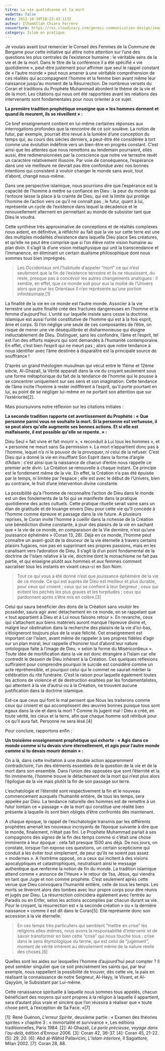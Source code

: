 ```yaml
---
titre: La vie quotidienne et la mort
vedette: false
date: 2012-10-30T18:23:43.113Z
auteur: IlhamAllah Chiara Ferrero
couverture: https://res.cloudinary.com/genesi-communication-design/image/upload/v1699986325/ChiaraFerrero_Islam_jq9poq.jpg
category: Islam en pratique
---
```

Je voulais avant tout remercier le Conseil des Femmes de la Commune de Bergame pour cette initiative qui attire notre attention sur l’une des questions les plus centrales de l’existence humaine&nbsp;: le véritable sens de la vie et de la mort. Dans le titre de la conférence il a été spécifié «&nbsp;vie quotidienne&nbsp;», peut-être justement  pour affirmer que seul le rappel constant de «&nbsp;l’autre monde&nbsp;» peut nous amener à une véritable compréhension de ces réalités qui accompagnent l’homme et la femme bien avant même leur naissance jusqu’au moment de la Résurrection. De nombreux versets du Coran et traditions du Prophète Muhammad abordent le thème de la vie et de la mort. Les citations qui nous ont été rapportées avant les relations des intervenants sont fondamentales pour nous orienter à ce sujet.

**La première tradition prophétique enseigne que «&nbsp;les hommes dorment et quand ils meurent, ils se réveillent&nbsp;»&nbsp;:**

Ce bref enseignement contient en lui-même certaines réponses aux interrogations profondes que la rencontre de ce soir soulève. La notion de futur, par exemple, pourrait être revue à la lumière d’une conception du temps qui, au cours des siècles derniers, a peut-être été considérée à tort comme une évolution indéfinie vers un bien-être en progrès constant. C’est ainsi que les attentes que nous remettons au lendemain pourraient, elles aussi, être redimensionnées par la conscience que notre vie terrestre revêt un caractère relativement illusoire. Par voie de conséquence, l’espérance dans une vie meilleure ne devrait pas être confondue avec nos bonnes intentions qui consistent à vouloir changer le monde sans avoir, tout d’abord, changé nous-même.

Dans une perspective islamique, nous pourrions dire que l’espérance est la capacité de l’homme à mettre sa confiance en Dieu&nbsp;: la peur du monde qui l’entoure laisse la place à la crainte de Dieu, qui est la limite qui protège l’homme de l’action vers ce qu’il ne connaît pas&nbsp;; le futur, quant à lui, représente un cycle de l’existence dans lequel la décadence et le renouvellement alternent en permettant au monde de subsister tant que Dieu le voudra.

Cette synthèse très approximative de conceptions et de réalités complexes nous aident, en définitive, à réfléchir au fait que la vie sur cette terre est une des multiples modalités d’existence dans laquelle Dieu place Ses créatures, et qu’elle ne peut être comprise que si l’on élève notre vision humaine au plan divin. Il s’agit là d’une vision métaphysique qui unit la transcendance et l’immanence, en éliminant un certain dualisme philosophique dont nous sommes tous bien imprégnés.

> Les Occidentaux ont l’habitude d’appeler “mort” ce qui n’est seulement que la fin de l’existence terrestre et ils ne réussissent, du reste, presque pas à concevoir les autres changements analogues&nbsp;: il semble, en effet, que ce monde soit pour eux la moitié  de l’Univers alors que pour les Orientaux il n’en représente qu’une portion infinitésimale.[1]

La finalité de la vie en ce monde est l’autre monde. Associer à la vie terrestre une autre finalité crée des fractures dangereuses en l’homme et la femme d’aujourd’hui. L’unité sur laquelle insiste sans cesse la doctrine islamique est aussi l’unité constitutive de l’homme qui est à la fois esprit, âme et corps. Si l’on néglige une seule de ces composantes de l’être, on risque de mener une vie déséquilibrée et disharmonieuse qui éloigne inéluctablement de Dieu. Distinguer, sans les confondre, l’âme et l’esprit, tel est l’un des efforts majeurs qui sont demandés à l’humanité contemporaine. En effet, c’est bien l’esprit qui ne meurt pas&nbsp;; alors que notre tendance à nous identifier avec l’âme destinée à disparaître est la principale source de souffrance&nbsp;!

D’après un grand théologien musulman qui vécut entre le 11ème et 12ème siècle, Al-Ghazali, la Vérité apparaît dans la vie du croyant seulement sous une forme métaphorique du fait de la tendance de l’homme qui le pousse à se concentrer uniquement sur ses sens et son imagination. Cette tendance de l’âme incite l’homme à rester indifférent à l’esprit, qu’il porte pourtant en lui, au point de se négliger lui-même en ne portant son attention que sur l’extériorité[2].

Mais poursuivons notre réflexion sur les citations initiales&nbsp;:

**La seconde tradition rapporte cet avertissement du Prophète&nbsp;: «&nbsp;Que personne parmi vous ne souhaite la mort. Si la personne est vertueuse, il se peut alors qu'elle augmente ses bonnes actions. Et si elle est malfaisante, il est possible qu'elle se repente.&nbsp;»&nbsp;:**

Dieu Seul «&nbsp;fait vivre et fait mourir&nbsp;», «&nbsp;reconduit à Lui tous les hommes&nbsp;», et «&nbsp;personne ne meurt sans Sa permission&nbsp;». La mort n’appartient donc pas à l’homme, lequel n’a ni le pouvoir de la provoquer, ni celui de la refuser. C’est Dieu qui a donné la vie en insufflant Son Esprit dans la forme d’argile d’Adam&nbsp;: c’est ainsi que la naissance de chacun d’entre nous rappelle ce premier acte divin. La Création se renouvelle à chaque instant. Ce principe est le fondement même de la vie. En effet, la Création n’a pas été épuisée par le temps, ni limitée par l’espace&nbsp;; elle est avec le début de l’Univers, bien au contraire, le fruit d’une intervention divine constante.

La possibilité qu’a l’homme de reconnaître l’action de Dieu dans le monde est un des fondements de la foi qui se manifeste dans la pratique quotidienne des actes cultuels. Cette pratique rituelle serait vaine sans un élan de gratitude et de louange envers Dieu pour cette vie qu’Il concède à l’homme comme épreuve et passage dans la vie future. A plusieurs reprises, le Coran invite l’homme à cueillir dans la richesse de la Création une bénédiction divine constante, à jouir des plaisirs de la vie en sachant que «&nbsp;la vie de ce monde, en comparaison de la Vie dernière, n’est qu’une jouissance éphémère&nbsp;» (Coran 13, 26). Déjà en ce monde, l’homme peut connaître un avant-goût de la douceur de la vie éternelle à travers certains plaisirs fugaces, non pas en supprimant ses propres passions, mais en les canalisant vers l’adoration de Dieu. Il s’agit là d’un point fondamental de la doctrine de l’islam relative à la vie, doctrine dont le monachisme ne fait pas partie, et qui enseigne plutôt aux hommes et aux femmes comment sacraliser tous les instants en vivant ceux-ci en Son Nom.

> Tout ce qui vous a été donné n’est que jouissance éphémère de la vie de ce monde. Ce qui est auprès de Dieu est meilleur et plus durable, pour ceux qui croient&nbsp;; ceux qui se confient à leur Seigneur&nbsp;; ceux qui évitent les péchés les plus graves et les turpitudes&nbsp;; ceux qui pardonnent après s’être mis en colère.[3]

Celui qui saura bénéficier des dons de la Création sans vouloir les posséder, saura agir avec détachement en ce monde, en se rappelant que «&nbsp;tout appartient à Dieu et à Lui nous faisons retour&nbsp;». En revanche, ceux qui s’attachent aux biens matériels auront manqué l’épreuve divine et, malgré leur obstination dans la recherche des plaisirs de la vie d’ici-bas, s’éloigneront toujours plus de la vraie félicité. Cet enseignement est important car l’islam, avant même de rappeler à ses propres fidèles d’agir sur un plan moral, leur rappelle d’honorer tout d’abord leur nature ontologique faite à l’image de Dieu, «&nbsp;selon la forme du Miséricordieux&nbsp;». Toute idée de mortification dans la vie est donc étrangère à l’islam car elle contredit le dessein de Dieu inhérent à la Création. Ces quelques réflexions suffiraient pour comprendre pourquoi le suicide est considéré comme un acte répréhensible, et pourquoi celui qui le commet ne saurait mériter la célébration du rite funéraire. C’est la raison pour laquelle également toutes les actions de violence et de destruction exaltées par les fondamentalistes, qui attentent à la vie d’autrui ou à la Création, ne trouvent aucune justification dans la doctrine islamique.

Est-ce que ceux qui font le mal pensent que Nous les traiterons comme ceux qui croient et qui accomplissent des œuvres bonnes puisque tous sont égaux dans la vie et dans la mort&nbsp;? Comme ils jugent mal&nbsp;! Dieu a créé, en toute vérité, les cieux et la terre, afin que chaque homme soit rétribué pour ce qu’il aura fait. Personne ne sera lésé.[4]

Pour conclure, rapportons enfin&nbsp;:

**Un troisième enseignement prophétique qui exhorte&nbsp;: «&nbsp;Agis dans ce monde comme si tu devais vivre éternellement, et agis pour l’autre monde comme si tu devais mourir demain&nbsp;»&nbsp;:**

On a là, dans cette invitation à une double action apparemment contradictoire, l’un des éléments essentiels de la question de la vie et de la mort dans son ensemble. Dans l’union des opposées que sont l’éternité et la fin imminente, l’homme trouve le détachement de la mort qui n’est plus alors l’épilogue de la vie mais plutôt la fin de son passage sur terre.

L’eschatologie et l’éternité sont respectivement la fin et le nouveau commencement auxquels l’humanité entière, de tous les temps, sera appelée par Dieu. La tendance naturelle des hommes est de remettre à un futur lointain ce «&nbsp;passage&nbsp;» de la mort qui constitue une réalité bien présente à laquelle ils sont bien obligés d’être confrontés dès maintenant.

A chaque époque, le rappel de l’eschatologie transmis par les différents prophètes amenait les nouveaux incroyants de l’époque suivante à dire que le monde, finalement, n’était pas fini. Le Prophète Muhammad parlait à ses compagnons des signes de la fin des temps comme si c’était une chose imminente à leur époque&nbsp;: cela fait presque 1500 ans déjà. De nos jours, on constate, lorsque l’on expose ces questions, un certain scepticisme qui conduit à les éviter tout simplement, de peur qu’ils ne soient pas assez «&nbsp;modernes&nbsp;». A l’extrême opposé, on a ceux qui incitent à des visions apocalyptiques et catastrophiques, neutralisant ainsi le message authentique que renferme la notion de fin du monde.
La tradition islamique attend comme «&nbsp;annonce de l’Heure&nbsp;» le retour de ‘Isa, Jésus, qui viendra en tant que Juge et non comme prophète. C’est seulement après cette venue que Dieu convoquera l’humanité entière, celle de tous les temps. Les morts se lèveront alors des tombes avec leur propre corps pour être réunis et jugés par Dieu. La résurrection coïncidera également avec l’entrée au Paradis ou en Enfer, selon les actions accomplies par chacun durant sa vie. Pour le croyant, la résurrection est «&nbsp;la seconde création&nbsp;» ou «&nbsp;la dernière naissance&nbsp;» comme il est dit dans le Coran[5]. Elle représente donc son accession à la vie éternelle.

> En ces temps très particuliers qui semblent “mettre en crise” les religions elles-mêmes, nous avons la responsabilité d’intervenir et de savoir transformer en bien cette “crise” qui nous touche tous&nbsp;; crise dans le sens étymologique du terme, qui est celui de “jugement”, moment de vérité inhérent au dévoilement même de la nature réelle des choses.[6]

Quelles sont les aides sur lesquelles l’homme d’aujourd’hui peut compter&nbsp;? Il peut sembler singulier que ce soit précisément les saints qui, par leur exemple, nous rappellent la possibilité de trouver, dès cette vie, la paix en réalisant la connaissance de notre Seigneur, Al-Hayy, le Vivant, et Al-Qayyûm, le Subsistant par Lui-même.

Cette renaissance spirituelle à laquelle nous sommes tous appelés, chacun bénéficiant des moyens qui sont propres à la religion à laquelle il appartient, sera d’autant plus vraie et sincère que l’on réussira à réaliser que «&nbsp;toute chose périt, à l’exception de Sa Face.&nbsp;»[7]

[1]: René Guénon, *L’erreur Spirite*, deuxième partie&nbsp;: «&nbsp;Examen des théories spirites&nbsp;» chapitre 3&nbsp;: «&nbsp;immortalité et survivance&nbsp;», Les éditions traditionnelles, Paris 1984.
[2]: Al-Ghazali, *La perle précieuse, voyage dans l’au-delà*, édition d’Ennour 2006.
[3]: Coran 42, 36-37.
[4]: Coran 45, 21-22.
[5]: 29, 20.
[6]: Abd al-Wâhid Pallavicini, *L’Islam interiore*, Il Sagiattore, Milan 2002.
[7]: Coran 28, 88.